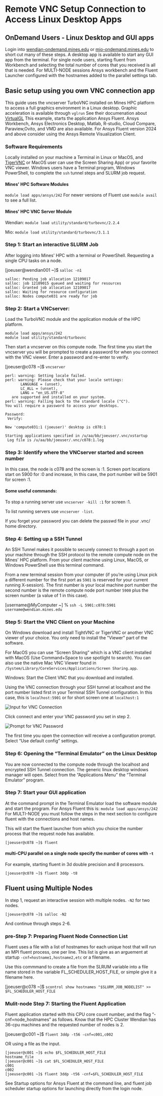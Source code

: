 # Remote VNC Setup Connection to Access Linux Desktop Apps
## OnDemand Users - Linux Desktop and GUI apps

Login into [wendian-ondemand.mines.edu](https://wendian-ondemand.mines.edu) or 
[mio-ondemand.mines.edu](https://mio-ondemand.mines.edu) to short cut many of these 
steps. A desktop app is available to start any GUI app from the terminal.
For single node users, starting fluent from Workbench and selecting the total 
number of cores that you received is all that is needed. For MULTI-NODE sessions
Ansys workbench and the Fluent Launcher configured with the hostnames added to 
the parallel settings tab.

## Basic setup using you own VNC connection app

This guide uses the vncserver TurboVNC installed on Mines HPC platform to access a full 
graphics environment in a Linux desktop. Graphic acceleration is available through `vglrun`
See their documenation about [VirtualGL](https://www.virtualgl.org/) This example, starts 
the application Ansys Fluent. Ansys Workbench, Ansys Electronics Desktop, Matlab, 
R-studio, Cloud Compare, Paraview,Ovito, and VMD are also available. For Ansys 
Fluent version 2024 and above consider using the Ansys Remote Visualization Client.

### Software Requirements
Locally installed on your machine a Terminal in Linux or MacOS, and [TigerVNC](https://www.tigervnc.org) 
or MacOS user can use the Screen Sharing App) or your favorite VNC viewer. 
Windows users have a Terminal program, Windows PowerShell, to complete the `ssh` 
tunnel steps and SLURM job request.

#### Mines' HPC Software Modules
`module load apps/ansys/242`
For newer versions of Fluent use `module avail` to see a full list.

#### Mines' HPC VNC Server Module
Wendian: `module load utility/standard/turbovnc/2.2.4`

Mio: `module load utility/standard/turbovnc/3.1.1`

### Step 1: Start an interactive SLURM Job

After logging into Mines' HPC with a terminal or PowerShell.
Requesting a single CPU tasks on a node.


[joeuser@wendian001 ~]$ `salloc -n1`

```
salloc: Pending job allocation 12109017
salloc: job 12109015 queued and waiting for resources
salloc: Granted job allocation 12109017
salloc: Waiting for resource configuration
salloc: Nodes compute031 are ready for job
```

### Step 2: Start a VNCserver:
Load the TurboVNC module and the application module of the HPC platform.

```
module load apps/ansys/242
module load utility/standard/turbovnc
```

Then start a vncserver on this compute node. The first time you start the vncserver 
you will be prompted to create a password for when you connect with the VNC viewer.
Enter a password and re-enter to verify.


[joeuser@c078 ~]$ `vncserver`

```
perl: warning: Setting locale failed.
perl: warning: Please check that your locale settings:
       LANGUAGE = (unset),
       LC_ALL = (unset),
       LANG = "en_US.UTF-8"
   are supported and installed on your system.
perl: warning: Falling back to the standard locale ("C").
You will require a password to access your desktops.

Password:
 Verify:

New 'compute031:1 (joeuser)' desktop is c078:1

Starting applications specified in /u/aa/bb/joeuser/.vnc/xstartup
 Log file is /u/aa/bb/joeuser/.vnc/c078:1.log
```

### Step 3: Identify where the VNCserver started and screen number
In this case, the node is c078 and the screen is :1. Screen port locations start on 5900 
for :0 and increase, In this case, the port number will be 5901 for screen :1.

#### Some useful commands:

To stop a running server use `vncserver -kill :1` for screen :1. 

To list running servers use `vncserver -list`.

If you forget your password you can delete the passwd file in your .vnc/ home directory.

### Step 4: Setting up a SSH Tunnel

An SSH Tunnel makes it possible to securely connect to through a port on your machine through 
the SSH protocol to the remote compute node on the Mines' HPC platform. From your client 
machine using Linux, MacOS, or Windows PowerShell use this terminal command.

From a new terminal session from your computer (if you’re using Linux pick a different 
number for the first port as `5901` is reserved for your current running X-session). 
The first number is your local machine port number the second number is the remote compute node 
port number `5900` plus the screen number (a value of 1 in this case).

[username@MyComputer ~] % `ssh -L 5901:c078:5901 username@wendian.mines.edu`

### Step 5: Start the VNC Client on your Machine

On Windows download and install TightVNC or TigerVNC or another VNC 
viewer of your choice. You only need to install the "Viewer" part of the software.

For MacOS you can use “Screen Sharing” which is a VNC client installed with MacOS 
(Use Command+Space to use spotlight to search). You can also use the native Mac VNC 
Viewer found in `/System/Library/CoreServices/Applications/Screen Sharing.app`.

Windows: Start the Client VNC that you download and installed.

Using the VNC connection through your SSH tunnel at localhost and the port 
number listed first in your Terminal SSH Tunnel configuration. In this case, this is 
`localhost:5901` or for short screen one at `localhost:1`

![Input for VNC Connection](images/turbo2_connection.png)

Click connect and enter your VNC password you set in step 2.

![Prompt for VNC Password](images/turbo3_login.png)

The first time you open the connection will receive a configuration prompt. 
Select “Use default config” settings.

### Step 6: Opening the “Terminal Emulator” on the Linux Desktop
You are now connected to the compute node through the localhost and encrypted 
SSH Tunnel connection. The generic linux desktop windows manager will open. 
Select from the “Applications Menu” the “Terminal Emulator” program.

### Step 7: Start your GUI application
At the command prompt in the Terminal Emulator load the software module and start the program.
For Ansys Fluent this is:
`module load apps/ansys/242`
For MULTI-NODE you must follow the steps in the next section to configure fluent with the connections and host names.

This will start the fluent launcher from which you choice the number process that
the request node has available.
```
[joeuser@c078 ~]$ fluent
```

#### multi-CPU parallel on a single node specify the number of cores with `-t`
For example, starting fluent in 3d double precision and 8 processors.

```
[joeuser@c078 ~]$ fluent 3ddp -t8
```

## Fluent using Multiple Nodes
In step 1, request an interactive session with multiple nodes. `-N2` for two nodes.
```
[joeuser@c078 ~]$ salloc -N2
```

And continue through steps 2-6.

### pre-Step 7: Preparing Fluent Node Connection List
Fluent uses a file with a list of hostnames for each unique host that will run an MPI fluent process, 
one per line. This list is give as an arguement at startup `-cnf=hostname1,hostname2,etc` or a filename.

Use this commmand to create a file from the SLRUM variable into a file name stored in the variable
FL_SCHEDULER_HOST_FILE, or simple give it a filename here.

[joeuser@c078 ~]$ `scontrol show hostnames "$SLURM_JOB_NODELIST" >> $FL_SCHEDULER_HOST_FILE`

### Mulit-node Step 7: Starting the Fluent Application

Fluent application started with this CPU core count number, and the flag “-cnf=node_hostnames” as follows.
Know that the HPC Cluster Wendian has 36-cpu machines and the requested number of nodes is 2.

[joeuser@c001 ~]$ `fluent 3ddp -t56 -cnf=c001,c002`

OR using a file as the input.

```
[joeuser@c001 ~]$ echo $FL_SCHEDULER_HOST_FILE
hostname_file
[joeuser@c001 ~]$ cat $FL_SCHEDULER_HOST_FILE
c001
c002
[joeuser@c001 ~]$ fluent 3ddp -t56 -cnf=$FL_SCHEDULER_HOST_FILE
```

See Startup options for Ansys Fluent at the command line, and fluent job scheduler 
startup options for launching directly from the login node.






